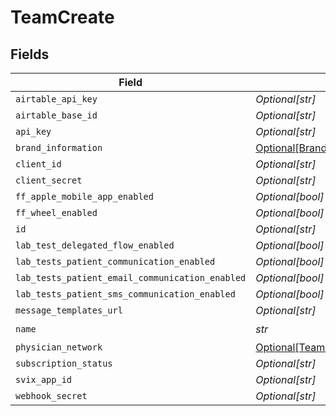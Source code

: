# TeamCreate


## Fields

| Field                                                                                       | Type                                                                                        | Required                                                                                    | Description                                                                                 |
| ------------------------------------------------------------------------------------------- | ------------------------------------------------------------------------------------------- | ------------------------------------------------------------------------------------------- | ------------------------------------------------------------------------------------------- |
| `airtable_api_key`                                                                          | *Optional[str]*                                                                             | :heavy_minus_sign:                                                                          | N/A                                                                                         |
| `airtable_base_id`                                                                          | *Optional[str]*                                                                             | :heavy_minus_sign:                                                                          | N/A                                                                                         |
| `api_key`                                                                                   | *Optional[str]*                                                                             | :heavy_minus_sign:                                                                          | N/A                                                                                         |
| `brand_information`                                                                         | [Optional[BrandInformation]](../../models/shared/brandinformation.md)                       | :heavy_minus_sign:                                                                          | N/A                                                                                         |
| `client_id`                                                                                 | *Optional[str]*                                                                             | :heavy_minus_sign:                                                                          | N/A                                                                                         |
| `client_secret`                                                                             | *Optional[str]*                                                                             | :heavy_minus_sign:                                                                          | N/A                                                                                         |
| `ff_apple_mobile_app_enabled`                                                               | *Optional[bool]*                                                                            | :heavy_minus_sign:                                                                          | N/A                                                                                         |
| `ff_wheel_enabled`                                                                          | *Optional[bool]*                                                                            | :heavy_minus_sign:                                                                          | N/A                                                                                         |
| `id`                                                                                        | *Optional[str]*                                                                             | :heavy_minus_sign:                                                                          | N/A                                                                                         |
| `lab_test_delegated_flow_enabled`                                                           | *Optional[bool]*                                                                            | :heavy_minus_sign:                                                                          | N/A                                                                                         |
| `lab_tests_patient_communication_enabled`                                                   | *Optional[bool]*                                                                            | :heavy_minus_sign:                                                                          | N/A                                                                                         |
| `lab_tests_patient_email_communication_enabled`                                             | *Optional[bool]*                                                                            | :heavy_minus_sign:                                                                          | N/A                                                                                         |
| `lab_tests_patient_sms_communication_enabled`                                               | *Optional[bool]*                                                                            | :heavy_minus_sign:                                                                          | N/A                                                                                         |
| `message_templates_url`                                                                     | *Optional[str]*                                                                             | :heavy_minus_sign:                                                                          | N/A                                                                                         |
| `name`                                                                                      | *str*                                                                                       | :heavy_check_mark:                                                                          | N/A                                                                                         |
| `physician_network`                                                                         | [Optional[TeamCreatePhysicianNetworkT]](../../models/shared/teamcreatephysiciannetworkt.md) | :heavy_minus_sign:                                                                          | N/A                                                                                         |
| `subscription_status`                                                                       | *Optional[str]*                                                                             | :heavy_minus_sign:                                                                          | N/A                                                                                         |
| `svix_app_id`                                                                               | *Optional[str]*                                                                             | :heavy_minus_sign:                                                                          | N/A                                                                                         |
| `webhook_secret`                                                                            | *Optional[str]*                                                                             | :heavy_minus_sign:                                                                          | N/A                                                                                         |